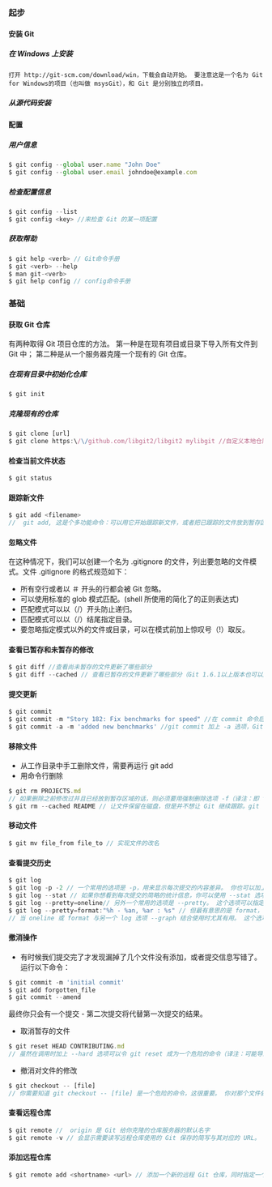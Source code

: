 ### 起步
#### 安装 Git
##### 在 Windows 上安装
    打开 http://git-scm.com/download/win，下载会自动开始。 要注意这是一个名为 Git for Windows的项目（也叫做 msysGit），和 Git 是分别独立的项目。
##### 从源代码安装

#### 配置
##### 用户信息
```js
$ git config --global user.name "John Doe"
$ git config --global user.email johndoe@example.com
```
##### 检查配置信息
```js 
$ git config --list 
$ git config <key> //来检查 Git 的某一项配置
```
##### 获取帮助
```js
$ git help <verb> // Git命令手册
$ git <verb> --help
$ man git-<verb>
$ git help config // config命令手册
```
### 基础
#### 获取 Git 仓库
有两种取得 Git 项目仓库的方法。 第一种是在现有项目或目录下导入所有文件到 Git 中； 第二种是从一个服务器克隆一个现有的 Git 仓库。
##### 在现有目录中初始化仓库
```js
$ git init
```
##### 克隆现有的仓库
```js
$ git clone [url]
$ git clone https:\/\/github.com/libgit2/libgit2 mylibgit //自定义本地仓库的名字。克隆libgit2仓库，并将本地仓库命名为mylibgit
```
#### 检查当前文件状态
```js
$ git status
```
#### 跟踪新文件
```js
$ git add <filename>
//  git add, 这是个多功能命令：可以用它开始跟踪新文件，或者把已跟踪的文件放到暂存区，还能用于合并时把有冲突的文件标记为已解决状态等。 
```
#### 忽略文件
 在这种情况下，我们可以创建一个名为 .gitignore 的文件，列出要忽略的文件模式。文件 .gitignore 的格式规范如下：
* 所有空行或者以 ＃ 开头的行都会被 Git 忽略。
* 可以使用标准的 glob 模式匹配。(shell 所使用的简化了的正则表达式)
* 匹配模式可以以（/）开头防止递归。
* 匹配模式可以以（/）结尾指定目录。
* 要忽略指定模式以外的文件或目录，可以在模式前加上惊叹号（!）取反。
#### 查看已暂存和未暂存的修改
```js
$ git diff //查看尚未暂存的文件更新了哪些部分
$ git diff --cached // 查看已暂存的文件更新了哪些部分（Git 1.6.1以上版本也可以用命令git diff --staged）
```
#### 提交更新
```js
$ git commit
$ git commit -m "Story 182: Fix benchmarks for speed" //在 commit 命令后添加 -m 选项，将提交信息与命令放在同一行
$ git commit -a -m 'added new benchmarks' //git commit 加上 -a 选项，Git 就会自动把所有已经跟踪过的文件暂存起来一并提交，从而跳过 git add 步骤
```
#### 移除文件
* 从工作目录中手工删除文件，需要再运行 git add
* 用命令行删除
```js
$ git rm PROJECTS.md
// 如果删除之前修改过并且已经放到暂存区域的话，则必须要用强制删除选项 -f（译注：即 force 的首字母）
$ git rm --cached README // 让文件保留在磁盘，但是并不想让 Git 继续跟踪。git rm 命令后面可以列出文件或者目录的名字，也可以使用 glob 模式。
```
#### 移动文件
```js
$ git mv file_from file_to // 实现文件的改名
```
#### 查看提交历史
```js
$ git log 
$ git log -p -2 // 一个常用的选项是 -p，用来显示每次提交的内容差异。 你也可以加上 -2 来仅显示最近两次提交。
$ git log --stat // 如果你想看到每次提交的简略的统计信息，你可以使用 --stat 选项。--stat 选项在每次提交的下面列出所有被修改过的文件、有多少文件被修改了以及被修改过的文件的哪些行被移除或是添加了
$ git log --pretty=oneline// 另外一个常用的选项是 --pretty。 这个选项可以指定使用不同于默认格式的方式展示提交历史。 这个选项有一些内建的子选项供你使用。 比如用 oneline 将每个提交放在一行显示，查看的提交数很大时非常有用。 另外还有 short，full 和 fuller 可以用，展示的信息或多或少有些不同。
$ git log --pretty=format:"%h - %an, %ar : %s" // 但最有意思的是 format，可以定制要显示的记录格式。
// 当 oneline 或 format 与另一个 log 选项 --graph 结合使用时尤其有用。 这个选项添加了一些ASCII字符串来形象地展示你的分支、合并历史：
```
#### 撤消操作
* 有时候我们提交完了才发现漏掉了几个文件没有添加，或者提交信息写错了。运行以下命令：
```js
$ git commit -m 'initial commit'
$ git add forgotten_file
$ git commit --amend
```
最终你只会有一个提交 - 第二次提交将代替第一次提交的结果。
* 取消暂存的文件
```js
$ git reset HEAD CONTRIBUTING.md 
// 虽然在调用时加上 --hard 选项可以令 git reset 成为一个危险的命令（译注：可能导致工作目录中所有当前进度丢失！），但本例中工作目录内的文件并不会被修改。 不加选项地调用 git reset 并不危险 — 它只会修改暂存区域。
```
* 撤消对文件的修改
```js
$ git checkout -- [file]
// 你需要知道 git checkout -- [file] 是一个危险的命令，这很重要。 你对那个文件做的任何修改都会消失 - 你只是拷贝了另一个文件来覆盖它。 除非你确实清楚不想要那个文件了，否则不要使用这个命令。
```
#### 查看远程仓库
```js
$ git remote //  origin 是 Git 给你克隆的仓库服务器的默认名字
$ git remote -v // 会显示需要读写远程仓库使用的 Git 保存的简写与其对应的 URL。
```
#### 添加远程仓库
```js
$ git remote add <shortname> <url> // 添加一个新的远程 Git 仓库，同时指定一个你可以轻松引用的简写。
```


